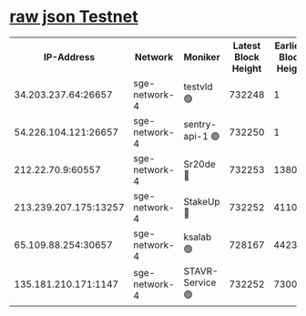 
[raw json Testnet](https://rpc-check.sget.stavr.tech/sget/rpc-sget-result.json)
=


<table><tr><th>IP-Address</th><th>Network</th><th>Moniker</th><th>Latest Block Height</th><th>Earliest Block Height</th><th>Catching Up</th><th>Tx Index</th><th>Voting Power</th><th>Scan Time</th></tr><tr><td>34.203.237.64:26657</td><td>sge-network-4</td><td>testvld 🟢</td><td>732248</td><td>1</td><td>False</td><td>on</td><td>0</td><td>2023-12-20T17:46:06.920407648UTC</td></tr><tr><td>54.226.104.121:26657</td><td>sge-network-4</td><td>sentry-api-1 🟢</td><td>732250</td><td>1</td><td>False</td><td>on</td><td>0</td><td>2023-12-20T17:46:19.877935274UTC</td></tr><tr><td>212.22.70.9:60557</td><td>sge-network-4</td><td>Sr20de 🔴</td><td>732253</td><td>138001</td><td>False</td><td>on</td><td>99</td><td>2023-12-20T17:46:37.757415979UTC</td></tr><tr><td>213.239.207.175:13257</td><td>sge-network-4</td><td>StakeUp 🔴</td><td>732252</td><td>411001</td><td>False</td><td>off</td><td>100</td><td>2023-12-20T17:46:28.452540027UTC</td></tr><tr><td>65.109.88.254:30657</td><td>sge-network-4</td><td>ksalab 🟢</td><td>728167</td><td>442343</td><td>False</td><td>off</td><td>0</td><td>2023-12-20T17:46:35.311381540UTC</td></tr><tr><td>135.181.210.171:1147</td><td>sge-network-4</td><td>STAVR-Service 🟢</td><td>732252</td><td>730001</td><td>False</td><td>on</td><td>0</td><td>2023-12-20T17:46:28.775927634UTC</td></tr></table>
